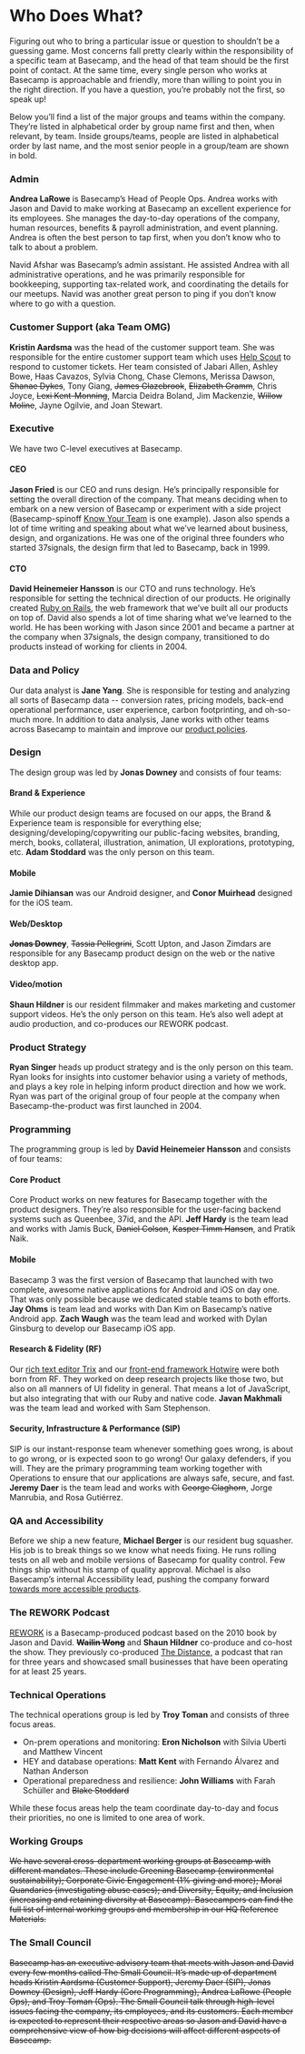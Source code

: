 # Who Does What?

Figuring out who to bring a particular issue or question to shouldn’t be a guessing game. Most concerns fall pretty clearly within the responsibility of a specific team at Basecamp, and the head of that team should be the first point of contact. At the same time, every single person who works at Basecamp is approachable and friendly, more than willing to point you in the right direction. If you have a question, you’re probably not the first, so speak up!

Below you’ll find a list of the major groups and teams within the company. They’re listed in alphabetical order by group name first and then, when relevant, by team. Inside groups/teams, people are listed in alphabetical order by last name, and the most senior people in a group/team are shown in bold.

### Admin

**Andrea LaRowe** is Basecamp’s Head of People Ops. Andrea works with Jason and David to make working at Basecamp an excellent experience for its employees. She manages the day-to-day operations of the company, human resources, benefits & payroll administration, and event planning. Andrea is often the best person to tap first, when you don’t know who to talk to about a problem.

Navid Afshar was Basecamp’s admin assistant. He assisted Andrea with all administrative operations, and he was primarily responsible for bookkeeping, supporting tax-related work, and coordinating the details for our meetups. Navid was another great person to ping if you don’t know where to go with a question.

### Customer Support (aka Team OMG)

**Kristin Aardsma** was the head of the customer support team. She was responsible for the entire customer support team which uses [Help Scout](https://www.helpscout.net) to respond to customer tickets. Her team consisted of Jabari Allen, Ashley Bowe, Haas Cavazos, Sylvia Chong, Chase Clemons, Merissa Dawson, ~~Shanae Dykes~~, Tony Giang, ~~James Glazebrook~~, ~~Elizabeth Gramm~~, Chris Joyce, ~~Lexi Kent-Monning~~, Marcia Deidra Boland, Jim Mackenzie, ~~Willow Moline~~, Jayne Ogilvie, and Joan Stewart.

### Executive

We have two C-level executives at Basecamp.

#### CEO

**Jason Fried** is our CEO and runs design. He’s principally responsible for setting the overall direction of the company. That means deciding when to embark on a new version of Basecamp or experiment with a side project (Basecamp-spinoff [Know Your Team](https://knowyourteam.com/) is one example). Jason also spends a lot of time writing and speaking about what we’ve learned about business, design, and organizations. He was one of the original three founders who started 37signals, the design firm that led to Basecamp, back in 1999.

#### CTO

**David Heinemeier Hansson** is our CTO and runs technology. He’s responsible for setting the technical direction of our products. He originally created [Ruby on Rails](https://rubyonrails.org/), the web framework that we’ve built all our products on top of. David also spends a lot of time sharing what we’ve learned to the world. He has been working with Jason since 2001 and became a partner at the company when 37signals, the design company, transitioned to do products instead of working for clients in 2004.

### Data and Policy

Our data analyst is **Jane Yang**. She is responsible for testing and analyzing all sorts of Basecamp data -- conversion rates, pricing models, back-end operational performance, user experience, carbon footprinting, and oh-so-much more. In addition to data analysis, Jane works with other teams across Basecamp to maintain and improve our [product policies](https://github.com/basecamp/policies).

### Design

The design group was led by **Jonas Downey** and consists of four teams:

#### Brand & Experience

While our product design teams are focused on our apps, the Brand & Experience team is responsible for everything else; designing/developing/copywriting our public-facing websites, branding, merch, books, collateral, illustration, animation, UI explorations, prototyping, etc. **Adam Stoddard** was the only person on this team.

#### Mobile

**Jamie Dihiansan** was our Android designer, and **Conor Muirhead** designed for the iOS team.

#### Web/Desktop

~~**Jonas Downey**~~, ~~Tassia Pellegrini~~, Scott Upton, and Jason Zimdars are responsible for any Basecamp product design on the web or the native desktop app.

#### Video/motion

**Shaun Hildner** is our resident filmmaker and makes marketing and customer support videos. He’s the only person on this team. He’s also well adept at audio production, and co-produces our REWORK podcast.

### Product Strategy

**Ryan Singer** heads up product strategy and is the only person on this team. Ryan looks for insights into customer behavior using a variety of methods, and plays a key role in helping inform product direction and how we work. Ryan was part of the original group of four people at the company when Basecamp-the-product was first launched in 2004.

### Programming

The programming group is led by **David Heinemeier Hansson** and consists of four teams:

#### Core Product

Core Product works on new features for Basecamp together with the product designers. They’re also responsible for the user-facing backend systems such as Queenbee, 37id, and the API. **Jeff Hardy** is the team lead and works with Jamis Buck, ~~Daniel Colson~~, ~~Kasper Timm Hansen~~, and Pratik Naik.

#### Mobile

Basecamp 3 was the first version of Basecamp that launched with two complete, awesome native applications for Android and iOS on day one. That was only possible because we dedicated stable teams to both efforts. **Jay Ohms** is team lead and works with Dan Kim on Basecamp’s native Android app. **Zach Waugh** was the team lead and worked with Dylan Ginsburg to develop our Basecamp iOS app.

#### Research & Fidelity (RF)

Our [rich text editor Trix](https://trix-editor.org) and our [front-end framework Hotwire](https://hotwire.dev) were both born from RF. They worked on deep research projects like those two, but also on all manners of UI fidelity in general. That means a lot of JavaScript, but also integrating that with our Ruby and native code. **Javan Makhmali** was the team lead and worked with Sam Stephenson.

#### Security, Infrastructure & Performance (SIP)

SIP is our instant-response team whenever something goes wrong, is about to go wrong, or is expected soon to go wrong! Our galaxy defenders, if you will. They are the primary programming team working together with Operations to ensure that our applications are always safe, secure, and fast. **Jeremy Daer** is the team lead and works with ~~George Claghorn~~, Jorge Manrubia, and Rosa Gutiérrez.

### QA and Accessibility

Before we ship a new feature, **Michael Berger** is our resident bug squasher. His job is to break things so we know what needs fixing. He runs rolling tests on all web and mobile versions of Basecamp for quality control. Few things ship without his stamp of quality approval. Michael is also Basecamp’s internal Accessibility lead, pushing the company forward [towards more accessible products](https://hey.com/accessibility/).

### The REWORK Podcast

[REWORK](https://rework.fm) is a Basecamp-produced podcast based on the 2010 book by Jason and David. ~~**Wailin Wong**~~ and **Shaun Hildner** co-produce and co-host the show. They previously co-produced [The Distance](https://thedistance.com), a podcast that ran for three years and showcased small businesses that have been operating for at least 25 years.

### Technical Operations

The technical operations group is led by **Troy Toman** and consists of three focus areas.
- On-prem operations and monitoring: **Eron Nicholson** with Silvia Uberti and Matthew Vincent
- HEY and database operations: **Matt Kent** with Fernando Álvarez and Nathan Anderson 
- Operational preparedness and resilience: **John Williams** with Farah Schüller and ~~Blake Stoddard~~

While these focus areas help the team coordinate day-to-day and focus their priorities, no one is limited to one area of work.

### Working Groups

~~We have several cross-department working groups at Basecamp with different mandates. These include Greening Basecamp (environmental sustainability); Corporate Civic Engagement (1% giving and more); Moral Quandaries (investigating abuse cases); and Diversity, Equity, and Inclusion (increasing and retaining diversity at Basecamp). Basecampers can find the full list of internal working groups and membership in our HQ Reference Materials.~~

### The Small Council

~~Basecamp has an executive advisory team that meets with Jason and David every few months called The Small Council. It’s made up of department heads Kristin Aardsma (Customer Support), Jeremy Daer (SIP), Jonas Downey (Design), Jeff Hardy (Core Programming), Andrea LaRowe (People Ops), and Troy Toman (Ops). The Small Council talk through high-level issues facing the company, its employees, and its customers. Each member is expected to represent their respective areas so Jason and David have a comprehensive view of how big decisions will affect different aspects of Basecamp.~~
